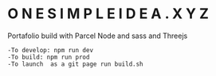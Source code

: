 
# O N E S I M P L E I D E A . X Y Z 

Portafolio build with Parcel Node and sass and Threejs
```
-To develop: npm run dev
-To build: npm run prod
-To launch  as a git page run build.sh

```
